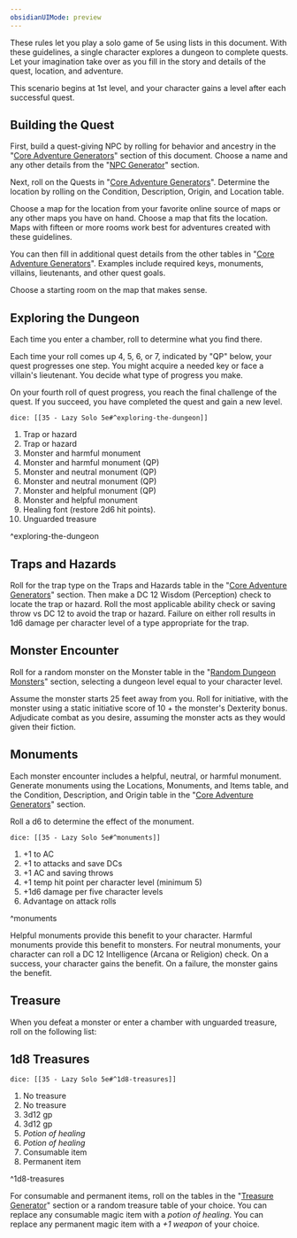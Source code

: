 ```yaml
---
obsidianUIMode: preview
---
```


These rules let you play a solo game of 5e using lists in this document. With these guidelines, a single character explores a dungeon to complete quests. Let your imagination take over as you fill in the story and details of the quest, location, and adventure.

This scenario begins at 1st level, and your character gains a level after each successful quest.

## Building the Quest

First, build a quest-giving NPC by rolling for behavior and ancestry in the "[Core Adventure Generators](<24 - Core Adventure Generators.md>)" section of this document. Choose a name and any other details from the "[NPC Generator](<25 - NPC Generator.md>)" section.

Next, roll on the Quests in "[Core Adventure Generators](<24 - Core Adventure Generators.md>)". Determine the location by rolling on the Condition, Description, Origin, and Location table.

Choose a map for the location from your favorite online source of maps or any other maps you have on hand. Choose a map that fits the location. Maps with fifteen or more rooms work best for adventures created with these guidelines.

You can then fill in additional quest details from the other tables in "[Core Adventure Generators](<24 - Core Adventure Generators.md>)". Examples include required keys, monuments, villains, lieutenants, and other quest goals.

Choose a starting room on the map that makes sense.

## Exploring the Dungeon

Each time you enter a chamber, roll to determine what you find there.

Each time your roll comes up 4, 5, 6, or 7, indicated by "QP" below, your quest progresses one step. You might acquire a needed key or face a villain's lieutenant. You decide what type of progress you make.

On your fourth roll of quest progress, you reach the final challenge of the quest. If you succeed, you have completed the quest and gain a new level.

`dice: [[35 - Lazy Solo 5e#^exploring-the-dungeon]]`

1. Trap or hazard
2. Trap or hazard
3. Monster and harmful monument
4. Monster and harmful monument (QP)
5. Monster and neutral monument (QP)
6. Monster and neutral monument (QP)
7. Monster and helpful monument (QP)
8. Monster and helpful monument
9. Healing font (restore 2d6 hit points).
10. Unguarded treasure

^exploring-the-dungeon

## Traps and Hazards

Roll for the trap type on the Traps and Hazards table in the "[Core Adventure Generators](<24 - Core Adventure Generators.md>)" section. Then make a DC 12 Wisdom (Perception) check to locate the trap or hazard. Roll the most applicable ability check or saving throw vs DC 12 to avoid the trap or hazard. Failure on either roll results in 1d6 damage per character level of a type appropriate for the trap.

## Monster Encounter

Roll for a random monster on the Monster table in the "[Random Dungeon Monsters](<34 - Random Dungeon Monsters.md>)" section, selecting a dungeon level equal to your character level.

Assume the monster starts 25 feet away from you. Roll for initiative, with the monster using a static initiative score of 10 + the monster's Dexterity bonus. Adjudicate combat as you desire, assuming the monster acts as they would given their fiction.

## Monuments

Each monster encounter includes a helpful, neutral, or harmful monument. Generate monuments using the Locations, Monuments, and Items table, and the Condition, Description, and Origin table in the "[Core Adventure Generators](<24 - Core Adventure Generators.md>)" section.

Roll a d6 to determine the effect of the monument.

`dice: [[35 - Lazy Solo 5e#^monuments]]`

1. +1 to AC
2. +1 to attacks and save DCs
3. +1 AC and saving throws
4. +1 temp hit point per character level (minimum 5)
5. +1d6 damage per five character levels
6. Advantage on attack rolls

^monuments

Helpful monuments provide this benefit to your character. Harmful monuments provide this benefit to monsters. For neutral monuments, your character can roll a DC 12 Intelligence (Arcana or Religion) check. On a success, your character gains the benefit. On a failure, the monster gains the benefit.

## Treasure

When you defeat a monster or enter a chamber with unguarded treasure, roll on the following list:

## 1d8 Treasures

`dice: [[35 - Lazy Solo 5e#^1d8-treasures]]`

1. No treasure
2. No treasure
3. 3d12 gp
4. 3d12 gp
5. *Potion of healing*
6. *Potion of healing*
7. Consumable item
8. Permanent item

^1d8-treasures

For consumable and permanent items, roll on the tables in the "[Treasure Generator](<26 - Treasure Generator.md>)" section or a random treasure table of your choice. You can replace any consumable magic item with a *potion of healing*. You can replace any permanent magic item with a *+1 weapon* of your choice.
